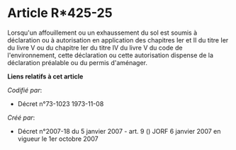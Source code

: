 # Article R*425-25

Lorsqu'un affouillement ou un exhaussement du sol est soumis à déclaration ou à autorisation en application des chapitres Ier
et II du titre Ier du livre V ou du chapitre Ier du titre IV du livre V du code de l'environnement, cette déclaration ou
cette autorisation dispense de la déclaration préalable ou du permis d'aménager.

**Liens relatifs à cet article**

_Codifié par_:

  - Décret n°73-1023 1973-11-08

_Créé par_:

  - Décret n°2007-18 du 5 janvier 2007 - art. 9 () JORF 6 janvier 2007 en vigueur le 1er octobre 2007
